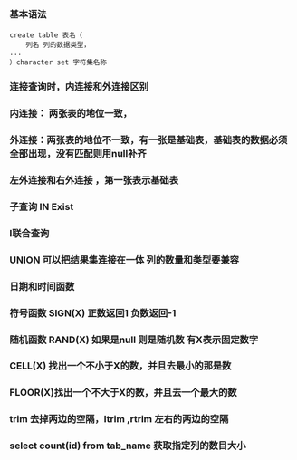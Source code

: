 ### 基本语法

	create table 表名（
	    列名 列的数据类型，
	...
	）character set 字符集名称 


### 连接查询时，内连接和外连接区别
### 内连接： 两张表的地位一致，
### 外连接：两张表的地位不一致，有一张是基础表，基础表的数据必须全部出现，没有匹配则用null补齐
### 左外连接和右外连接 ，第一张表示基础表

### 子查询 IN  Exist

### l联合查询

### UNION 可以把结果集连接在一体 列的数量和类型要兼容

### 日期和时间函数

### 符号函数 SIGN(X) 正数返回1 负数返回-1
### 随机函数 RAND(X) 如果是null 则是随机数 有X表示固定数字
### CELL(X) 找出一个不小于X的数，并且去最小的那是数
### FLOOR(X)找出一个不大于X的数，并且去一个最大的数


### trim 去掉两边的空隔，ltrim ,rtrim 左右的两边的空隔

### select count(id) from tab_name 获取指定列的数目大小




 